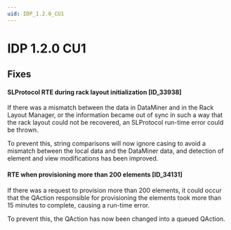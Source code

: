 ```yaml
---
uid: IDP_1.2.0_CU1
---
```


# IDP 1.2.0 CU1

## Fixes

#### SLProtocol RTE during rack layout initialization [ID_33938]

If there was a mismatch between the data in DataMiner and in the Rack Layout Manager, or the information became out of sync in such a way that the rack layout could not be recovered, an SLProtocol run-time error could be thrown.

To prevent this, string comparisons will now ignore casing to avoid a mismatch between the local data and the DataMiner data, and detection of element and view modifications has been improved.

#### RTE when provisioning more than 200 elements [ID_34131]

If there was a request to provision more than 200 elements, it could occur that the QAction responsible for provisioning the elements took more than 15 minutes to complete, causing a run-time error.

To prevent this, the QAction has now been changed into a queued QAction.
